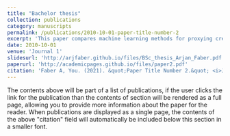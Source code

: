 ```yaml
---
title: "Bachelor thesis"
collection: publications
category: manuscripts
permalink: /publications/2010-10-01-paper-title-number-2
excerpt: 'This paper compares machine learning methods for proxying credit spreads.'
date: 2010-10-01
venue: 'Journal 1'
slidesurl: 'http://arjfaber.github.io/files/BSc_thesis_Arjan_Faber.pdf'
paperurl: 'http://academicpages.github.io/files/paper2.pdf'
citation: 'Faber A, You. (2021). &quot;Paper Title Number 2.&quot; <i>Journal 1</i>. 1(2).'
---
```


The contents above will be part of a list of publications, if the user clicks the link for the publication than the contents of section will be rendered as a full page, allowing you to provide more information about the paper for the reader. When publications are displayed as a single page, the contents of the above "citation" field will automatically be included below this section in a smaller font.
